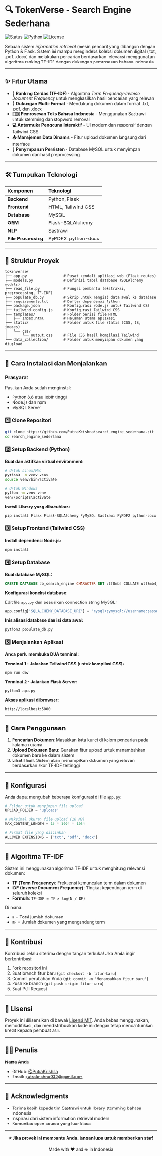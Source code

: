 # 🔍 TokenVerse - Search Engine Sederhana

![Status](https://img.shields.io/badge/status-active-success.svg)
![Python](https://img.shields.io/badge/python-3.8+-blue.svg)
![License](https://img.shields.io/badge/license-MIT-blue.svg)

Sebuah sistem *information retrieval* (mesin pencari) yang dibangun dengan Python & Flask. Sistem ini mampu mengindeks koleksi dokumen digital (.txt, .pdf, .docx) dan melakukan pencarian berdasarkan relevansi menggunakan algoritma ranking TF-IDF dengan dukungan pemrosesan bahasa Indonesia.

---

## ✨ Fitur Utama

- **🎯 Ranking Cerdas (TF-IDF)** - Algoritma *Term Frequency-Inverse Document Frequency* untuk menghasilkan hasil pencarian yang relevan
- **📁 Dukungan Multi-Format** - Mendukung dokumen dalam format .txt, .pdf, dan .docx
- **🇮🇩 Pemrosesan Teks Bahasa Indonesia** - Menggunakan Sastrawi untuk stemming dan stopword removal
- **💻 Antarmuka Pengguna Interaktif** - UI modern dan responsif dengan Tailwind CSS
- **📤 Manajemen Data Dinamis** - Fitur upload dokumen langsung dari interface
- **💾 Penyimpanan Persisten** - Database MySQL untuk menyimpan dokumen dan hasil preprocessing

---

## 🛠️ Tumpukan Teknologi

| Komponen | Teknologi |
|:---------|:----------|
| **Backend** | Python, Flask |
| **Frontend** | HTML, Tailwind CSS |
| **Database** | MySQL |
| **ORM** | Flask-SQLAlchemy |
| **NLP** | Sastrawi |
| **File Processing** | PyPDF2, python-docx |

---

## 📂 Struktur Proyek

```
tokenverse/
├── app.py                 # Pusat kendali aplikasi web (Flask routes)
├── models.py              # Definisi tabel database (SQLAlchemy models)
├── read_file.py           # Fungsi pembantu (ekstraksi, preprocessing, TF-IDF)
├── populate_db.py         # Skrip untuk mengisi data awal ke database
├── requirements.txt       # Daftar dependensi Python
├── package.json           # Konfigurasi Node.js untuk Tailwind CSS
├── tailwind.config.js     # Konfigurasi Tailwind CSS
├── templates/             # Folder berisi file HTML
│   ├── index.html         # Halaman utama aplikasi
├── static/                # Folder untuk file statis (CSS, JS, images)
│   └── css/
│       └── output.css     # File CSS hasil kompilasi Tailwind
└── data_collection/       # Folder untuk menyimpan dokumen yang diupload
```

---

## 🚀 Cara Instalasi dan Menjalankan

### Prasyarat

Pastikan Anda sudah menginstal:
- Python 3.8 atau lebih tinggi
- Node.js dan npm
- MySQL Server

### 1️⃣ Clone Repositori

```bash
git clone https://github.com/PutraKrishna/search_engine_sederhana.git
cd search_engine_sederhana
```

### 2️⃣ Setup Backend (Python)

**Buat dan aktifkan virtual environment:**

```bash
# Untuk Linux/Mac
python3 -m venv venv
source venv/bin/activate

# Untuk Windows
python -m venv venv
venv\Scripts\activate
```

**Install Library yang dibutuhkan:**

```bash
pip install Flask Flask-SQLAlchemy PyMySQL Sastrawi PyPDF2 python-docx
```

### 3️⃣ Setup Frontend (Tailwind CSS)

**Install dependensi Node.js:**

```bash
npm install
```

### 4️⃣ Setup Database

**Buat database MySQL:**

```sql
CREATE DATABASE db_search_engine CHARACTER SET utf8mb4 COLLATE utf8mb4_unicode_ci;
```

**Konfigurasi koneksi database:**

Edit file `app.py` dan sesuaikan connection string MySQL:

```python
app.config['SQLALCHEMY_DATABASE_URI'] = 'mysql+pymysql://username:password@localhost/tokenverse_db'
```

**Inisialisasi database dan isi data awal:**

```bash
python3 populate_db.py
```

### 5️⃣ Menjalankan Aplikasi

**Anda perlu membuka DUA terminal:**

**Terminal 1 - Jalankan Tailwind CSS (untuk kompilasi CSS):**

```bash
npm run dev
```

**Terminal 2 - Jalankan Flask Server:**

```bash
python3 app.py
```

**Akses aplikasi di browser:**

```
http://localhost:5000
```

---

## 📖 Cara Penggunaan

1. **Pencarian Dokumen**: Masukkan kata kunci di kolom pencarian pada halaman utama
2. **Upload Dokumen Baru**: Gunakan fitur upload untuk menambahkan dokumen baru ke dalam sistem
3. **Lihat Hasil**: Sistem akan menampilkan dokumen yang relevan berdasarkan skor TF-IDF tertinggi

---

## 🔧 Konfigurasi

Anda dapat mengubah beberapa konfigurasi di file `app.py`:

```python
# Folder untuk menyimpan file upload
UPLOAD_FOLDER = 'uploads'

# Maksimal ukuran file upload (16 MB)
MAX_CONTENT_LENGTH = 16 * 1024 * 1024

# Format file yang diizinkan
ALLOWED_EXTENSIONS = {'txt', 'pdf', 'docx'}
```

---

## 🧪 Algoritma TF-IDF

Sistem ini menggunakan algoritma TF-IDF untuk menghitung relevansi dokumen:

- **TF (Term Frequency)**: Frekuensi kemunculan term dalam dokumen
- **IDF (Inverse Document Frequency)**: Tingkat kepentingan term di seluruh koleksi
- **Formula**: `TF-IDF = TF × log(N / DF)`

Di mana:
- `N` = Total jumlah dokumen
- `DF` = Jumlah dokumen yang mengandung term

---

## 🤝 Kontribusi

Kontribusi selalu diterima dengan tangan terbuka! Jika Anda ingin berkontribusi:

1. Fork repositori ini
2. Buat branch fitur baru (`git checkout -b fitur-baru`)
3. Commit perubahan Anda (`git commit -m 'Menambahkan fitur baru'`)
4. Push ke branch (`git push origin fitur-baru`)
5. Buat Pull Request

---

## 📝 Lisensi

Proyek ini dilisensikan di bawah [Lisensi MIT](LICENSE). Anda bebas menggunakan, memodifikasi, dan mendistribusikan kode ini dengan tetap mencantumkan kredit kepada pembuat asli.

---

## 👨‍💻 Penulis

**Nama Anda**
- GitHub: [@PutraKrishna](https://github.com/PutraKrishna)
- Email: putrakrishna932@gamil.com

---

## 🙏 Acknowledgments

- Terima kasih kepada tim [Sastrawi](https://github.com/sastrawi/sastrawi) untuk library stemming bahasa Indonesia
- Inspirasi dari sistem information retrieval modern
- Komunitas open source yang luar biasa

---

<div align="center">
  
**⭐ Jika proyek ini membantu Anda, jangan lupa untuk memberikan star!**

Made with ❤️ and ☕ in Indonesia

</div>




